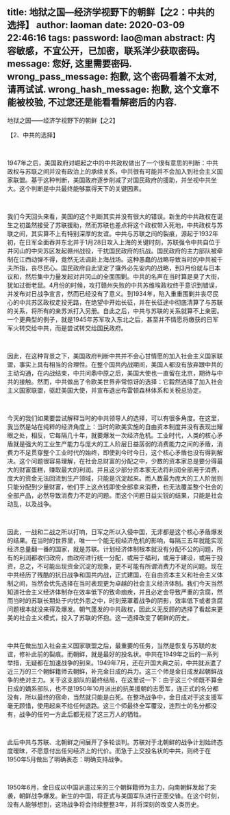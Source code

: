 title: 地狱之国—经济学视野下的朝鲜【之2：中共的选择】
author: laoman
date: 2020-03-09 22:46:16
tags:
password: lao@man
abstract: 内容敏感，不宜公开，已加密，联系洋少获取密码。
message: 您好, 这里需要密码.
wrong_pass_message: 抱歉, 这个密码看着不太对, 请再试试.
wrong_hash_message: 抱歉, 这个文章不能被校验, 不过您还是能看看解密后的内容.
---
地狱之国——经济学视野下的朝鲜【之2】
       

       
【2、中共的选择】
       
 
       
1947年之后，美国政府对崛起之中的中共政权做出了一个很有意思的判断：中共政权与苏联之间并没有政治上的承续关系，中共很有可能并不会加入到社会主义国家联盟。基于这种判断，美国政府逐步削减了对国民政府的援助，并坐视中共坐大。这个判断是中共最终能够赢得天下的关键因素。
       
 
       
我们今天回头来看，美国的这个判断其实并没有很大的错误。新生的中共政权在诞生之初虽然接受了苏联援助，然而苏联也差点将这个政权带入死地，中共政权与苏联之间，其实算不上有特别深厚的友谊。中共与苏联之间的裂痕，源起于1932年初，在日军全面吞并东北并于1月28日攻入上海的关键时刻，苏联强令中共自位于井冈山的中央苏区发起赣州战役，干扰国民政府的抗战。国民政府的主力部队被牵制在江西动弹不得，竟然无法调赴上海战场。这种愚蠢的战略导致当时的中共被千夫所指，丧尽民心。国民政府自此坚定了攘外必先安内的战略，到3月份就与日本议和，然后集中力量发起对井冈山的全面围剿。中共的名声在当时算是臭了大街，犹如过街老鼠。4月份的时候，攻打赣州失败的中共苏维埃政权终于意识到错误，并发布对日战争宣言，然而已经没有了意义。到1934年，陷入重重围剿并丧尽民心的中共苏区政权走投无路，在绝望中开始长征，并在长征途中彻底清算了与苏联的关系，将所有的亲苏派打入另册。自此之后，中共与苏联的关系就算不上亲密。一个更典型的例子，就是1945年苏军攻入东北之后，甚至并不情愿将缴获的日军军火转交给中共，而是尝试转交给国民政府。
       
 
       


       

       
因此，在这种背景之下，美国政府判断中共并不会心甘情愿的加入社会主义国家联盟，事实上具有相当的合理性。在整个国共内战期间，美国人都没有放弃跟中共的主动沟通，在内战结束，中共问鼎中原之后，美国大使也一直留在北京，期待与中共的接触。然而，中共做出了令欧美世界非常惊讶的选择：它毅然选择了加入社会主义国家联盟，驱赶美国大使，并宣布退出布雷顿森林体系和关税总协定。
       
 
       
今天的我们如果要尝试解释当时的中共领导人的选择，可以有很多角度。在这里，我当然是站在纯粹的经济角度上：当时的欧美实施的自由资本制度并没有表现出耀眼之处，相反，它每隔几十年，就要爆发一次经济危机。工业时代，人类的核心矛盾就是强大的工业生产能力与庞大的工人阶层日益孱弱的消费能力之间的矛盾，消费力不足贯穿整个工业时代的始终，即使到今时今日，这个核心矛盾也没有得到解决。这个问题很容易理解，在社会总财富的分配之中，少数的资本家总是要分得最大的财富蛋糕，赚取最大的利润。并且这少部分资本家无法将利润全部用于消费，庞大的资金无法回流到生产领域，只能是沉淀起来。而人数最为庞大的工人阶层则只能分配到少量财富，他们手上这点钱即使全部拿来消费，也无法覆盖整个社会的全部产品，必然导致消费力不足的问题。而这个问题日益尖锐的结果，只能是社会动乱，以及战争。
       
 
       
因此，一战和二战之所以打响，日军之所以入侵中国，无非都是这个核心矛盾爆发的结果。在当时的世界里，唯一一个能无视经济危机的影响，每隔三五年就能实现经济总量翻一番的国家，就是苏联。计划经济体制根本就没有分配不公的问题，所有的利润都收归政府，由政府进行统一分配，或用于福利，或用于建设，或用于投资，总之，不可能出现资金沉淀的现象，更不可能有所谓消费力不足的问题。现在中共经历了残酷的抗日战争和国共内战，正式建国，在自由资本主义和社会主义体制之间，当然会优先选择在当时表现更为卓越的社会主义经济体制。我们今天当然知道社会主义经济体制存在效率低下的致命痼疾，并且必定会导致严重的贪腐，然而当时的苏联长期处于内忧外患之中，时刻笼罩着战争的阴影，效率低下或者贪腐问题根本就没来得及爆发。朝气蓬发的中共政权，因此义无反顾的选择了看起来更美的社会主义模式，投入了苏联的怀抱。这一选择改变了朝鲜的历史。
       
 
       
中共在做出加入社会主义国家联盟之后，最重要的任务，当然是恢复与苏联的友谊，修补此前的裂痕。而朝鲜，就是最好的投名状。中共在1949年之后的一系列举措，无疑都在加速战争的到来。1949年7月，还在开国大典之前，中共就派遣了近三万的三个朝鲜籍师去朝鲜，补充金日成的兵力。这三个师是金日成发起朝鲜战争的绝对主力。关于这支部队的最终结局，在这里说一下：由于这三个师既不算金日成的嫡系部队，也不是1950年10月派出的抗美援朝的志愿军，连正式的名分都没有，所以最终的宿命，当然就只能是白死。在整场战争中，金日成对于这支援军毫无顾惜，使用起来不给任何退路。这三个师最终全军覆没，连烈士的名分都没有，战争的任何一方此后都无视了这三万人的牺牲。
       
 
       
此后中共与苏联、北朝鲜之间展开了多轮谈判。苏联对于北朝鲜的战争计划始终态度暧昧，不愿意付出任何经济上的代价。而急于上交投名状的中共，则终于在1950年5月做出了明确表态：明确支持战争。
       
 
       
1950年6月，金日成以中国派遣过来的三个朝鲜籍师为主力，向南朝鲜发起了突袭，朝鲜战争爆发。新生的中国，将正式与美国军队进行正面交锋。在这个时刻，没有人能够想到，这场战争将会持续整整3年，并将深刻的改变人类历史。